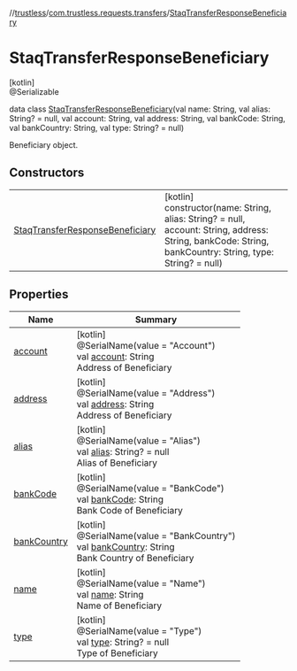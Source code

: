 //[trustless](../../../index.md)/[com.trustless.requests.transfers](../index.md)/[StaqTransferResponseBeneficiary](index.md)

# StaqTransferResponseBeneficiary

[kotlin]\
@Serializable

data class [StaqTransferResponseBeneficiary](index.md)(val name: String, val alias: String? = null, val account: String, val address: String, val bankCode: String, val bankCountry: String, val type: String? = null)

Beneficiary object.

## Constructors

| | |
|---|---|
| [StaqTransferResponseBeneficiary](-staq-transfer-response-beneficiary.md) | [kotlin]<br>constructor(name: String, alias: String? = null, account: String, address: String, bankCode: String, bankCountry: String, type: String? = null) |

## Properties

| Name | Summary |
|---|---|
| [account](account.md) | [kotlin]<br>@SerialName(value = &quot;Account&quot;)<br>val [account](account.md): String<br>Address of Beneficiary |
| [address](address.md) | [kotlin]<br>@SerialName(value = &quot;Address&quot;)<br>val [address](address.md): String<br>Address of Beneficiary |
| [alias](alias.md) | [kotlin]<br>@SerialName(value = &quot;Alias&quot;)<br>val [alias](alias.md): String? = null<br>Alias of Beneficiary |
| [bankCode](bank-code.md) | [kotlin]<br>@SerialName(value = &quot;BankCode&quot;)<br>val [bankCode](bank-code.md): String<br>Bank Code of Beneficiary |
| [bankCountry](bank-country.md) | [kotlin]<br>@SerialName(value = &quot;BankCountry&quot;)<br>val [bankCountry](bank-country.md): String<br>Bank Country of Beneficiary |
| [name](name.md) | [kotlin]<br>@SerialName(value = &quot;Name&quot;)<br>val [name](name.md): String<br>Name of Beneficiary |
| [type](type.md) | [kotlin]<br>@SerialName(value = &quot;Type&quot;)<br>val [type](type.md): String? = null<br>Type of Beneficiary |
